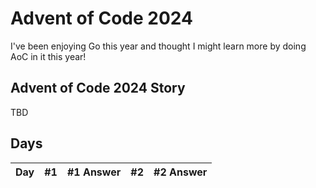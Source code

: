 # Advent of Code 2024

I've been enjoying Go this year and thought I might learn more by doing AoC in it this year!

## Advent of Code 2024 Story

TBD

## Days

| Day | #1  | #1 Answer | #2  | #2 Answer |
| --- | --- | --------: | --- | --------: |
